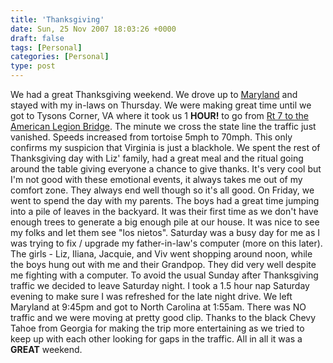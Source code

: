 ```yaml
---
title: 'Thanksgiving'
date: Sun, 25 Nov 2007 18:03:26 +0000
draft: false
tags: [Personal]
categories: [Personal]
type: post
---
```


We had a great Thanksgiving weekend. We drove up to [Maryland](http://en.wikipedia.org/wiki/Maryland) and stayed with my in-laws on Thursday. We were making great time until we got to Tysons Corner, VA where it took us 1 **HOUR!** to go from [Rt 7 to the American Legion Bridge](http://maps.google.com/maps?f=d&hl=en&geocode=7514979989393648236,38.921070,-77.216125&time=&date=&ttype=&saddr=Capital+Beltway%2FI-495+N+%4038.921070,+-77.216125&daddr=38.969953,-77.179298&mra=dme&mrcr=0&mrsp=1&sz=13&sll=38.947261,-77.201786&sspn=0.091051,0.113125&ie=UTF8&z=13&om=1). The minute we cross the state line the traffic just vanished. Speeds increased from tortoise 5mph to 70mph. This only confirms my suspicion that Virginia is just a blackhole. We spent the rest of Thanksgiving day with Liz' family, had a great meal and the ritual going around the table giving everyone a chance to give thanks. It's very cool but I'm not good with these emotional events, it always takes me out of my comfort zone. They always end well though so it's all good. On Friday, we went to spend the day with my parents. The boys had a great time jumping into a pile of leaves in the backyard. It was their first time as we don't have enough trees to generate a big enough pile at our house. It was nice to see my folks and let them see "los nietos". Saturday was a busy day for me as I was trying to fix / upgrade my father-in-law's computer (more on this later). The girls - Liz, Iliana, Jacquie, and Viv went shopping around noon, while the boys hung out with me and their Grandpop. They did very well despite me fighting with a computer. To avoid the usual Sunday after Thanksgiving traffic we decided to leave Saturday night. I took a 1.5 hour nap Saturday evening to make sure I was refreshed for the late night drive. We left Maryland at 9:45pm and got to North Carolina at 1:55am. There was NO traffic and we were moving at pretty good clip. Thanks to the black Chevy Tahoe from Georgia for making the trip more entertaining as we tried to keep up with each other looking for gaps in the traffic. All in all it was a **GREAT** weekend.